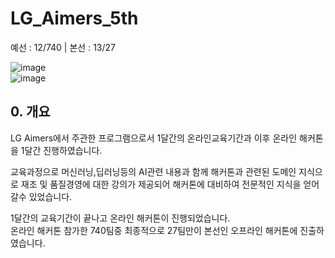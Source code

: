 # LG_Aimers_5th 

예선 : 12/740 | 본선 : 13/27
  
![image](https://github.com/user-attachments/assets/ba34e46f-053e-4d3e-af6b-1c5cae3853e5)  
![image](https://github.com/user-attachments/assets/878d2fc9-931c-4fd1-a500-c5973af953ad)  
  
## 0. 개요
LG Aimers에서 주관한 프로그램으로서 1달간의 온라인교육기간과 이후 온라인 해커톤을 1달간 진행하였습니다.  

교육과정으로 머신러닝,딥러닝등의 AI관련 내용과 함께 해커톤과 관련된 도메인 지식으로 재조 및 품질경영에 대한 강의가 제공되어 해커톤에 대비하여 전문적인 지식을 얻어갈수 있었습니다.  

1달간의 교육기간이 끝나고 온라인 해커톤이 진행되었습니다.  
온라인 해커톤 참가한 740팀중 최종적으로 27팀만이 본선인 오프라인 해커톤에 진출하였습니다.  
